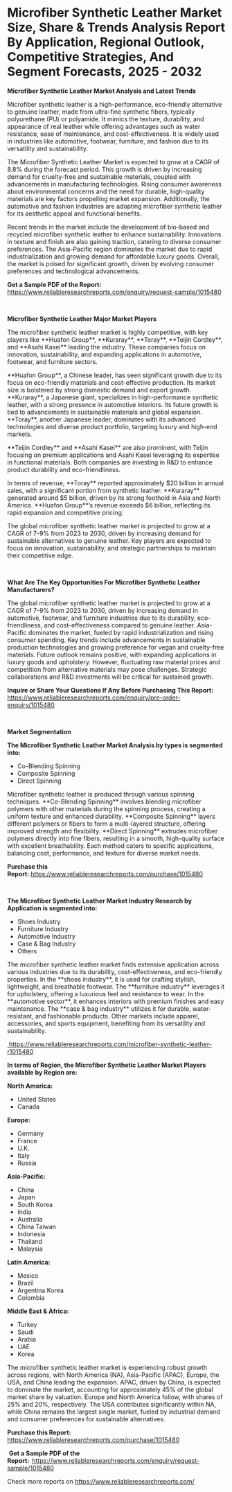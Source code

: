 <p><h1>Microfiber Synthetic Leather Market Size, Share & Trends Analysis Report By Application, Regional Outlook, Competitive Strategies, And Segment Forecasts, 2025 - 2032</h1></p><p><strong>Microfiber Synthetic Leather Market Analysis and Latest Trends</strong></p>
<p><p>Microfiber synthetic leather is a high-performance, eco-friendly alternative to genuine leather, made from ultra-fine synthetic fibers, typically polyurethane (PU) or polyamide. It mimics the texture, durability, and appearance of real leather while offering advantages such as water resistance, ease of maintenance, and cost-effectiveness. It is widely used in industries like automotive, footwear, furniture, and fashion due to its versatility and sustainability.</p><p>The Microfiber Synthetic Leather Market is expected to grow at a CAGR of 8.8% during the forecast period. This growth is driven by increasing demand for cruelty-free and sustainable materials, coupled with advancements in manufacturing technologies. Rising consumer awareness about environmental concerns and the need for durable, high-quality materials are key factors propelling market expansion. Additionally, the automotive and fashion industries are adopting microfiber synthetic leather for its aesthetic appeal and functional benefits.</p><p>Recent trends in the market include the development of bio-based and recycled microfiber synthetic leather to enhance sustainability. Innovations in texture and finish are also gaining traction, catering to diverse consumer preferences. The Asia-Pacific region dominates the market due to rapid industrialization and growing demand for affordable luxury goods. Overall, the market is poised for significant growth, driven by evolving consumer preferences and technological advancements.</p></p>
<p><strong>Get a Sample PDF of the Report:&nbsp;</strong> <a href="https://www.reliableresearchreports.com/enquiry/request-sample/1015480?utm_campaign=2116&utm_medium=2&utm_source=Github&utm_content=ia&utm_term=27012025&utm_id=microfiber-synthetic-leather">https://www.reliableresearchreports.com/enquiry/request-sample/1015480</a></p>
<p>&nbsp;</p>
<p><strong>Microfiber Synthetic Leather Major Market Players</strong></p>
<p><p>The microfiber synthetic leather market is highly competitive, with key players like **Huafon Group**, **Kuraray**, **Toray**, **Teijin Cordley**, and **Asahi Kasei** leading the industry. These companies focus on innovation, sustainability, and expanding applications in automotive, footwear, and furniture sectors.</p><p>**Huafon Group**, a Chinese leader, has seen significant growth due to its focus on eco-friendly materials and cost-effective production. Its market size is bolstered by strong domestic demand and export growth. **Kuraray**, a Japanese giant, specializes in high-performance synthetic leather, with a strong presence in automotive interiors. Its future growth is tied to advancements in sustainable materials and global expansion. **Toray**, another Japanese leader, dominates with its advanced technologies and diverse product portfolio, targeting luxury and high-end markets.</p><p>**Teijin Cordley** and **Asahi Kasei** are also prominent, with Teijin focusing on premium applications and Asahi Kasei leveraging its expertise in functional materials. Both companies are investing in R&D to enhance product durability and eco-friendliness.</p><p>In terms of revenue, **Toray** reported approximately $20 billion in annual sales, with a significant portion from synthetic leather. **Kuraray** generated around $5 billion, driven by its strong foothold in Asia and North America. **Huafon Group**’s revenue exceeds $6 billion, reflecting its rapid expansion and competitive pricing.</p><p>The global microfiber synthetic leather market is projected to grow at a CAGR of 7-9% from 2023 to 2030, driven by increasing demand for sustainable alternatives to genuine leather. Key players are expected to focus on innovation, sustainability, and strategic partnerships to maintain their competitive edge.</p></p>
<p>&nbsp;</p>
<p><strong>What Are The Key Opportunities For Microfiber Synthetic Leather Manufacturers?</strong></p>
<p><p>The global microfiber synthetic leather market is projected to grow at a CAGR of 7-9% from 2023 to 2030, driven by increasing demand in automotive, footwear, and furniture industries due to its durability, eco-friendliness, and cost-effectiveness compared to genuine leather. Asia-Pacific dominates the market, fueled by rapid industrialization and rising consumer spending. Key trends include advancements in sustainable production technologies and growing preference for vegan and cruelty-free materials. Future outlook remains positive, with expanding applications in luxury goods and upholstery. However, fluctuating raw material prices and competition from alternative materials may pose challenges. Strategic collaborations and R&D investments will be critical for sustained growth.</p></p>
<p><strong>Inquire or Share Your Questions If Any Before Purchasing This Report:</strong> <a href="https://www.reliableresearchreports.com/enquiry/pre-order-enquiry/1015480?utm_campaign=2116&utm_medium=2&utm_source=Github&utm_content=ia&utm_term=27012025&utm_id=microfiber-synthetic-leather">https://www.reliableresearchreports.com/enquiry/pre-order-enquiry/1015480</a></p>
<p>&nbsp;</p>
<p><strong>Market Segmentation</strong></p>
<p><strong>The Microfiber Synthetic Leather Market Analysis by types is segmented into:</strong></p>
<p><ul><li>Co-Blending Spinning</li><li>Composite Spinning</li><li>Direct Spinning</li></ul></p>
<p><p>Microfiber synthetic leather is produced through various spinning techniques. **Co-Blending Spinning** involves blending microfiber polymers with other materials during the spinning process, creating a uniform texture and enhanced durability. **Composite Spinning** layers different polymers or fibers to form a multi-layered structure, offering improved strength and flexibility. **Direct Spinning** extrudes microfiber polymers directly into fine fibers, resulting in a smooth, high-quality surface with excellent breathability. Each method caters to specific applications, balancing cost, performance, and texture for diverse market needs.</p></p>
<p><strong>Purchase this Report:&nbsp;</strong><a href="https://www.reliableresearchreports.com/purchase/1015480?utm_campaign=2116&utm_medium=2&utm_source=Github&utm_content=ia&utm_term=27012025&utm_id=microfiber-synthetic-leather">https://www.reliableresearchreports.com/purchase/1015480</a></p>
<p>&nbsp;</p>
<p><strong>The Microfiber Synthetic Leather Market Industry Research by Application is segmented into:</strong></p>
<p><ul><li>Shoes Industry</li><li>Furniture Industry</li><li>Automotive Industry</li><li>Case & Bag Industry</li><li>Others</li></ul></p>
<p><p>The microfiber synthetic leather market finds extensive application across various industries due to its durability, cost-effectiveness, and eco-friendly properties. In the **shoes industry**, it is used for crafting stylish, lightweight, and breathable footwear. The **furniture industry** leverages it for upholstery, offering a luxurious feel and resistance to wear. In the **automotive sector**, it enhances interiors with premium finishes and easy maintenance. The **case & bag industry** utilizes it for durable, water-resistant, and fashionable products. Other markets include apparel, accessories, and sports equipment, benefiting from its versatility and sustainability.</p></p>
<p><a href="https://www.reliableresearchreports.com/microfiber-synthetic-leather-r1015480?utm_campaign=2116&utm_medium=2&utm_source=Github&utm_content=ia&utm_term=27012025&utm_id=microfiber-synthetic-leather">&nbsp;https://www.reliableresearchreports.com/microfiber-synthetic-leather-r1015480</a></p>
<p><strong>In terms of Region, the Microfiber Synthetic Leather Market Players available by Region are:</strong></p>
<p>
    <p> <strong> North America: </strong>
        <ul>
            <li>United States</li>
            <li>Canada</li>
        </ul>
        </p> 
    <p> <strong> Europe: </strong>
        <ul>
            <li>Germany</li>
            <li>France</li>
            <li>U.K.</li>
            <li>Italy</li>
            <li>Russia</li>
        </ul>
        </p> 
    <p> <strong> Asia-Pacific: </strong>
        <ul>
            <li>China</li>
            <li>Japan</li>
            <li>South Korea</li>
            <li>India</li>
            <li>Australia</li>
            <li>China Taiwan</li>
            <li>Indonesia</li>
            <li>Thailand</li>
            <li>Malaysia</li>
        </ul>
        </p> 
    <p> <strong> Latin America: </strong>
        <ul>
            <li>Mexico</li>
            <li>Brazil</li>
            <li>Argentina Korea</li>
            <li>Colombia</li>
        </ul>
        </p> 
    <p> <strong> Middle East & Africa: </strong>
        <ul>
            <li>Turkey</li>
            <li>Saudi</li>
            <li>Arabia</li>
            <li>UAE</li>
            <li>Korea</li>
        </ul>
    </p>
    </p>
<p><p>The microfiber synthetic leather market is experiencing robust growth across regions, with North America (NA), Asia-Pacific (APAC), Europe, the USA, and China leading the expansion. APAC, driven by China, is expected to dominate the market, accounting for approximately 45% of the global market share by valuation. Europe and North America follow, with shares of 25% and 20%, respectively. The USA contributes significantly within NA, while China remains the largest single market, fueled by industrial demand and consumer preferences for sustainable alternatives.</p></p>
<p><strong>Purchase this Report: </strong><a href="https://www.reliableresearchreports.com/purchase/1015480?utm_campaign=2116&utm_medium=2&utm_source=Github&utm_content=ia&utm_term=27012025&utm_id=microfiber-synthetic-leather">https://www.reliableresearchreports.com/purchase/1015480</a></p>
<p>&nbsp;<strong>Get a Sample PDF of the Report:&nbsp;&nbsp;</strong><a href="https://www.reliableresearchreports.com/enquiry/request-sample/1015480?utm_campaign=2116&utm_medium=2&utm_source=Github&utm_content=ia&utm_term=27012025&utm_id=microfiber-synthetic-leather">https://www.reliableresearchreports.com/enquiry/request-sample/1015480</a></p>
<p><strong></strong></p>
<p>Check more reports on <a href="https://www.reliableresearchreports.com/?utm_campaign=2116&utm_medium=2&utm_source=Github&utm_content=ia&utm_term=27012025&utm_id=microfiber-synthetic-leather">https://www.reliableresearchreports.com/</a></p>